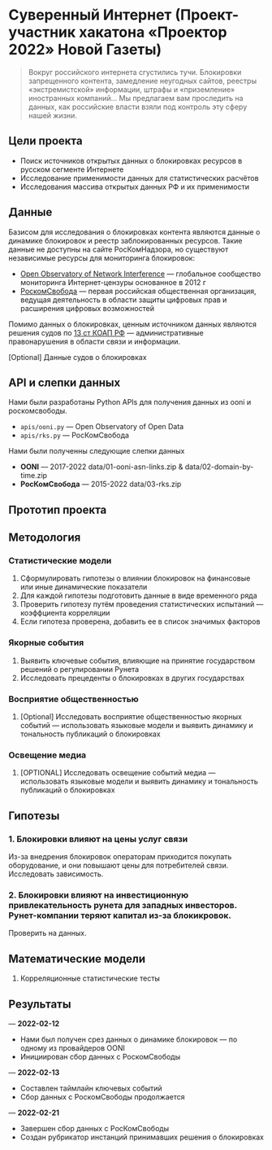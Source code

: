 # Суверенный Интернет (Проект-участник хакатона «Проектор 2022» Новой Газеты)

> Вокруг российского интернета сгустились тучи. Блокировки запрещенного контента, замедление неугодных сайтов, реестры «экстремистской» информации, штрафы и «приземление» иностранных компаний… Мы предлагаем вам проследить на данных, как российские власти взяли под контроль эту сферу нашей жизни.

## Цели проекта

* Поиск источников открытых данных о блокировках ресурсов в русском сегменте Интернете
* Исследование применимости данных для статистических расчётов
* Исследования массива открытых данных РФ и их применимости

## Данные

Базисом для исследования о блокировках контента являются данные о динамике блокировок и реестр заблокированных ресурсов. Такие данные не доступны на сайте РосКомНадзора, но существуют независимые ресурсы для мониторинга блокировок:

* [Open Observatory of Network Interference](https://ooni.org/) — глобальное сообщество мониторинга Интернет-цензуры основанное в 2012 г
* [РоскомСвобода](https://roskomsvoboda.org/)  — первая российская общественная организация, ведущая деятельность в области защиты цифровых прав и расширения цифровых возможностей

Помимо данных о блокировках, ценным источником данных являются решения судов по [13 ст КОАП РФ](http://www.consultant.ru/document/cons_doc_LAW_34661/d00189f9b00d6dd470e4e89a7db3e264a00538a3/) — административные правонарушения в области связи и информации.

[Optional] Данные судов о блокировках

## API и слепки данных

Нами были разработаны Python APIs для получения данных из ooni и роскомсвободы.

* ```apis/ooni.py``` — Open Observatory of Open Data
* ```apis/rks.py``` — РосКомСвобода

Нами были полученны следующие слепки данных

* **OONI** — 2017-2022 data/01-ooni-asn-links.zip & data/02-domain-by-time.zip
* **РосКомСвобода** — 2015-2022 data/03-rks.zip

## Прототип проекта

## Методология

### Статистические модели

1. Сформулировать гипотезы о влиянии блокировок на финансовые или иные динамические показатели
2. Для каждой гипотезы подготовить данные в виде временного ряда
3. Проверить гипотезу путём проведения статистических испытаний — коэффциента корреляции
4. Если гипотеза проверена, добавить ее в список значимых факторов

### Якорные события

1. Выявить ключевые события, влияющие на принятие государством решений о регулировании Рунета
2. Исследовать прецеденты о блокировках в других государствах

### Восприятие общественностью

1. [Optional] Исследовать восприятие общественностью якорных событий — использовать языковые модели и выявить динамику и тональность публикаций о блокировках

### Освещение медиа

1. [OPTIONAL] Исследовать освещение событий медиа — использовать языковые модели и выявить динамику и тональность публикаций о блокировках

## Гипотезы

### 1. Блокировки влияют на цены услуг связи 

Из-за внедрения блокировок операторам приходится покупать оборудование, и они повышают цены для потребителей связи. Исследовать зависимость.

### 2. Блокировки влияют на инвестиционную привлекательность рунета для западных инвесторов. Рунет-компании теряют капитал из-за блокикровок.

Проверить на данных.

## Математические модели

1. Корреляционные статистические тесты

## Результаты

— **2022-02-12**

* Нами был получен срез данных о динамике блокировок — по одному из провайдеров OONI
* Инициирован сбор данных с РоскомСвободы

— **2022-02-13**

* Составлен таймлайн ключевых событий 
* Сбор данных с РоскомСвободы продолжается

— **2022-02-21**

* Завершен сбор данных с РосКомСвободы
* Создан рубрикатор инстанций принимавших решения о блокировках


